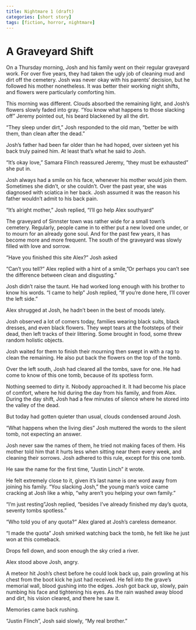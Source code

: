 ```yaml
---
title: Nightmare 1 (draft)
categories: [short story]
tags: [fiction, horror, nightmare]
---
```


# A Graveyard Shift

On a Thursday morning, Josh and his family went on their regular graveyard work. For over five years, they had taken the ugly job of cleaning mud and dirt off the cemetery. 
Josh was never okay with his parents’ decision, but he followed his mother nonetheless. It was better their working night shifts, and flowers were particularly comforting him.

This morning was different. Clouds absorbed the remaining light, and Josh’s flowers slowly faded into gray.
“You know what happens to those slacking off” Jeremy pointed out, his beard blackened by all the dirt.

“They sleep under dirt,” Josh responded to the old man, “better be with them, than clean after the dead.”

Josh’s father had been far older than he had hoped, over sixteen yet his back truly pained him. At least that’s what he said to Josh.

“It’s okay love,” Samara Flinch reassured Jeremy, “they must be exhausted” she put in.

Josh always had a smile on his face, whenever his mother would join them. Sometimes she didn’t, or she couldn’t. Over the past year, she was diagnosed with sciatica in her back. Josh assumed it was the reason his father wouldn’t admit to his back pain.

“It’s alright mother,” Josh replied, “I’ll go help Alex southyard”

The graveyard of Sinnster town was rather wide for a small town’s cemetery. Regularly, people came in to either put a new loved one under, or to mourn for an already gone soul. And for the past few years, it has become more and more frequent. The south of the graveyard was slowly filled with love and sorrow.

“Have you finished this site Alex?” Josh asked

“Can’t you tell?” Alex replied with a hint of a smile,”Or perhaps you can’t see the difference between clean and disgusting.”

Josh didn’t raise the taunt. He had worked long enough with his brother to know his words.
“I came to help” Josh replied, “If you’re done here, I’ll cover the left side.”

Alex shrugged at Josh, he hadn’t been in the best of moods lately.

Josh observed a lot of comers today, families wearing black suits, black dresses, and even black flowers. They wept tears at the footsteps of their dead, then left tracks of their littering. Some brought in food, some threw random holistic objects.

Josh waited for them to finish their mourning then swept in with a rag to clean the remaining.
He also put back the flowers on the top of the tomb.

Over the left south, Josh had cleared all the tombs, save for one. He had come to know of this one tomb, because of its spotless form.

Nothing seemed to dirty it. Nobody approached it. It had become his place of comfort, where he hid during the day from his family, and from Alex.
During the day shift, Josh had a few minutes of silence where he stored into the valley of the dead.

But today had gotten quieter than usual, clouds condensed around Josh.

“What happens when the living dies” Josh muttered the words to the silent tomb, not expecting an answer.

Josh never saw the names of them, he tried not making faces of them. His mother told him that it hurts less when sitting near them every week, and cleaning their sorrows.
Josh adhered to this rule, except for this one tomb.

He saw the name for the first time, “Justin Linch” it wrote.

He felt extremely close to it, given it’s last name is one word away from joining his family.
“You slacking Josh,” the young man’s voice came cracking at Josh like a whip, “why aren’t you helping your own family.”

“I’m just resting”Josh replied, “besides I’ve already finished my day’s quota, seventy tombs spotless.”

“Who told you of any quota?” Alex glared at Josh’s careless demeanor.

“I made the quota” Josh smirked watching back the tomb, he felt like he just won at this comeback.

Drops fell down, and soon enough the sky cried a river.

Alex stood above Josh, angry.

A meteor hit Josh’s chest before he could look back up, pain growling at his chest from the boot kick he just had received. He fell into the grave’s memorial wall, blood gushing into the edges. Josh got back up, slowly, pain numbing his face and tightening his eyes. As the rain washed away blood and dirt, his vision cleared, and there he saw it.

Memories came back rushing.

“Justin Flinch”, Josh said slowly, “My real brother.”


